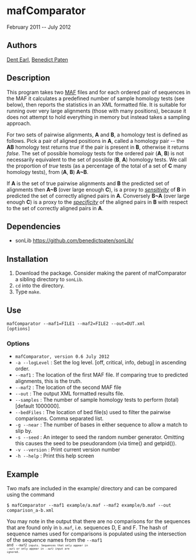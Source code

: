 # mafComparator

February 2011 -- July 2012

## Authors

[Dent Earl](https://github.com/dentearl/), [Benedict Paten](https://github.com/benedictpaten/)

## Description
This program takes two [MAF](http://genome.ucsc.edu/FAQ/FAQformat#format5) files and for each ordered pair of sequences 
in the MAF it calculates a predefined number of sample homology tests 
(see below), then reports the statistics in an XML formatted file.
It is suitable for running over very large alignments (those with many positions), 
because it does not attempt to hold everything in memory but instead 
takes a sampling approach.

For two sets of pairwise alignments, **A** and **B**, a homology test is 
defined as follows. Pick a pair of aligned positions in **A**, called a 
homology pair -- the **AB** homology test returns _true_ if the pair is present in **B**, 
otherwise it returns _false_. The set of possible homology tests for the 
ordered pair (**A**, **B**) is not necessarily equivalent to the set of 
possible (**B**, **A**) homology tests. We call the proportion of _true_ tests 
(as a percentage of the total of a set of **C** many homology tests), from 
(**A**, **B**) **A~B**.

If **A** is the set of true pairwise alignments and **B** the predicted set of 
alignments then **A~B** (over large enough  **C**), is a proxy to 
[_sensitivity_](http://en.wikipedia.org/wiki/Sensitivity_and_specificity)
of **B** in predicted the set of correctly aligned pairs in **A**. Conversely 
**B~A** (over large enough **C**) is a proxy to the 
[_specificity_](http://en.wikipedia.org/wiki/Sensitivity_and_specificity) of the 
aligned pairs in **B** with respect to the set of correctly aligned pairs 
in **A**.

## Dependencies
* sonLib https://github.com/benedictpaten/sonLib/

## Installation
1. Download the package. Consider making the parent of mafComparator a sibling directory to <code>sonLib</code>.
2. <code>cd</code> into the directory.
3. Type <code>make</code>.

## Use
<code>mafComparator --maf1=FILE1 --maf2=FILE2 --out=OUT.xml [options]</code>

### Options
* <code>mafComparator, version 0.6 July 2012</code>
* <code>-a --logLevel</code> : Set the log level. [off, critical, info, debug] in ascending order.
* <code>--maf1</code> : The location of the first MAF file. If comparing true to predicted alignments, this is the truth.
* <code>--maf2</code> : The location of the second MAF file
* <code>--out</code> : The output XML formatted results file.
* <code>--samples</code> : The number of sample homology tests to perform (total) [default 1000000].
* <code>--bedFiles</code> : The location of bed file(s) used to filter the pairwise comparisons. Comma separated list.
* <code>-g --near</code> : The number of bases in either sequence to allow a match to slip by.
* <code>-s --seed</code> : An integer to seed the random number generator. Omitting this causes the seed to be pseudorandom (via time() and getpid()).
* <code>-v --version</code> : Print current version number
* <code>-h --help</code> : Print this help screen

## Example
Two mafs are included in the example/ directory and can be compared using the command

    $ mafComparator --maf1 example/a.maf --maf2 example/b.maf --out comparison_a-b.xml

You may note in the output that there are no comparisons for the sequences that are found only in <code>b.maf</code>, i.e. sequences D, E and F. The hash of sequence names used for comparisons is populated using the intersection of the sequence names from the <code>--maf1<code> and <code>--maf2<code> inputs. Sequences that only appear in <code>--maf1</code> or only appear in <code>--maf2</code> input are ignored.
